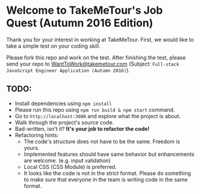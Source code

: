 Welcome to TakeMeTour's Job Quest (Autumn 2016 Edition)
===

Thank you for your interest in working at TakeMeTour. First, we would like to take a simple test on your coding skill.

Please fork this repo and work on the test. After finishing the test, please send your repo to WantToWork@takemetour.com (Subject: `Full-stack JavaScript Engineer Application (Autumn 2016)`).

TODO:
---
- Install dependencies using `npm install`
- Please run this repo using `npm run build & npm start` command.
- Go to `http://localhost:3000` and explore what the project is about.
- Walk through the project's source code.
- Bad-written, isn't it? **It's your job to refactor the code!**
- Refactoring hints:
  - The code's structure does not have to be the same. Freedom is yours.
  - Implemented features should have same behavior but enhancements are welcome. (e.g. input validation)
  - Local CSS (CSS Module) is preferred.
  - It looks like the code is not in the strict format. Please do something to make sure that everyone in the team is writing code in the same format.

